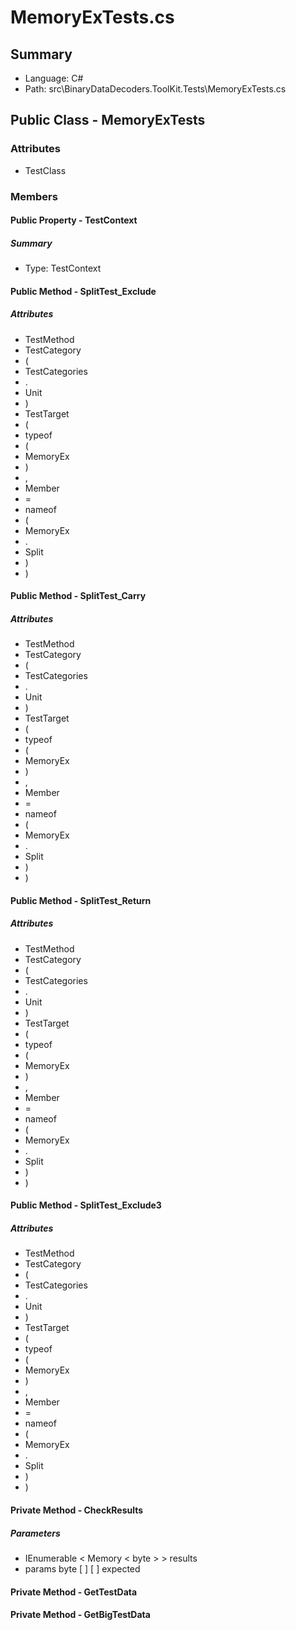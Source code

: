 ﻿# MemoryExTests.cs

## Summary

* Language: C#
* Path: src\BinaryDataDecoders.ToolKit.Tests\MemoryExTests.cs

## Public Class - MemoryExTests

### Attributes

 - TestClass

### Members

#### Public Property - TestContext

##### Summary

 * Type: TestContext 

#### Public Method - SplitTest_Exclude

##### Attributes

 - TestMethod
 - TestCategory
 - (
 - TestCategories
 - .
 - Unit
 - )
 - TestTarget
 - (
 - typeof
 - (
 - MemoryEx
 - )
 - ,
 - Member
 - =
 - nameof
 - (
 - MemoryEx
 - .
 - Split
 - )
 - )


#### Public Method - SplitTest_Carry

##### Attributes

 - TestMethod
 - TestCategory
 - (
 - TestCategories
 - .
 - Unit
 - )
 - TestTarget
 - (
 - typeof
 - (
 - MemoryEx
 - )
 - ,
 - Member
 - =
 - nameof
 - (
 - MemoryEx
 - .
 - Split
 - )
 - )


#### Public Method - SplitTest_Return

##### Attributes

 - TestMethod
 - TestCategory
 - (
 - TestCategories
 - .
 - Unit
 - )
 - TestTarget
 - (
 - typeof
 - (
 - MemoryEx
 - )
 - ,
 - Member
 - =
 - nameof
 - (
 - MemoryEx
 - .
 - Split
 - )
 - )


#### Public Method - SplitTest_Exclude3

##### Attributes

 - TestMethod
 - TestCategory
 - (
 - TestCategories
 - .
 - Unit
 - )
 - TestTarget
 - (
 - typeof
 - (
 - MemoryEx
 - )
 - ,
 - Member
 - =
 - nameof
 - (
 - MemoryEx
 - .
 - Split
 - )
 - )


#### Private Method - CheckResults

#####  Parameters

 - IEnumerable < Memory < byte > > results 
 - params byte [  ] [  ] expected 

#### Private Method - GetTestData


#### Private Method - GetBigTestData


